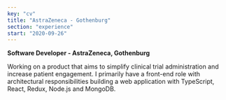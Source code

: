 ```yaml
---
key: "cv"
title: "AstraZeneca - Gothenburg"
section: "experience"
start: "2020-09-26"
---
```

**Software Developer - AstraZeneca, Gothenburg**

Working on a product that aims to simplify clinical trial administration and increase patient engagement. I primarily have a front-end role with architectural responsibilities building a web application with TypeScript, React, Redux, Node.js and MongoDB.
